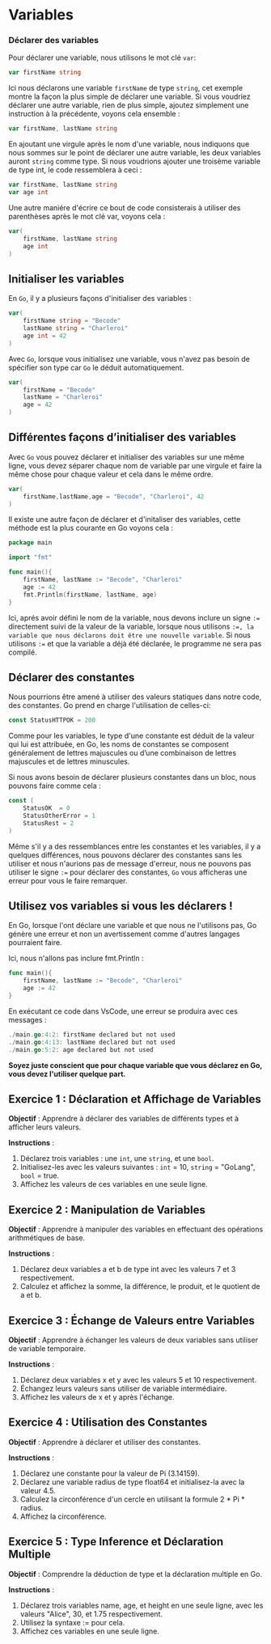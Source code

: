 # Variables

### Déclarer des variables

Pour déclarer une variable, nous utilisons le mot clé `var`:

```go
var firstName string
```
Ici nous déclarons une variable `firstName` de type `string`, cet exemple montre la façon la plus simple de déclarer une variable.
Si vous voudriez déclarer une autre variable, rien de plus simple, ajoutez simplement une instruction à la précédente, voyons cela ensemble : 
```go
var firstName, lastName string
```
En ajoutant une virgule après le nom d'une variable, nous indiquons que nous sommes sur le point de déclarer une autre variable, les deux variables auront `string` comme type.
Si nous voudrions ajouter une troisème variable de type int, le code ressemblera à ceci : 
```go
var firstName, lastName string
var age int
```
Une autre maniére d'écrire ce bout de code consisterais à utiliser des parenthèses après le mot clé var, voyons cela : 
```go
var(
    firstName, lastName string
    age int
)
```

## Initialiser les variables

En `Go`, il y a plusieurs façons d'initialiser des variables : 
```go 
var(
    firstName string = "Becode"
    lastName string = "Charleroi"
    age int = 42
)
```
Avec `Go`, lorsque vous initialisez une variable, vous n'avez pas besoin de spécifier son type car `Go` le déduit automatiquement.
```go
var(
    firstName = "Becode"
    lastName = "Charleroi"
    age = 42
)
```
## Différentes façons d’initialiser des variables

Avec `Go` vous pouvez déclarer et initialiser des variables sur une même ligne, vous devez séparer chaque nom de variable par une virgule et faire la même chose pour chaque valeur et cela dans le même ordre. 
```go
var(
    firstName,lastName,age = "Becode", "Charleroi", 42
)
```
Il existe une autre façon de déclarer et d'initaliser des variables, cette méthode est la plus courante en Go voyons cela :
```go
package main

import "fmt"

func main(){
    firstName, lastName := "Becode", "Charleroi"
    age := 42
    fmt.Println(firstName, lastName, age)
}
```
Ici, aprés avoir défini le nom de la variable, nous devons inclure un signe `:=` directement suivi de la valeur de la variable, lorsque nous utilisons `:=, la variable que nous déclarons doit être une nouvelle variable`. Si nous utilisons `:=` et que la variable a déjà été déclarée, le programme ne sera pas compilé.

## Déclarer des constantes

Nous pourrions être amené à utiliser des valeurs statiques dans notre code, des constantes. Go prend en charge l'utilisation de celles-ci: 
```go
const StatusHTTPOK = 200
```
Comme pour les variables, le type d'une constante est déduit de la valeur qui lui est attribuée, en Go, les noms de constantes se composent généralement de lettres majuscules ou d’une combinaison de lettres majuscules et de lettres minuscules.

Si nous avons besoin de déclarer plusieurs constantes dans un bloc, nous pouvons faire comme cela : 
```go
const (
    StatusOK  = 0
    StatusOtherError = 1
    StatusRest = 2
)
```
Même s'il y a des ressemblances entre les constantes et les variables, il y a quelques différences, nous pouvons déclarer des constantes sans les utiliser et nous n'aurions pas de message d'erreur, nous ne pouvons pas utiliser le signe `:=` pour déclarer des constantes, `Go` vous afficheras une erreur pour vous le faire remarquer.

## Utilisez vos variables si vous les déclarers !

En Go, lorsque l'ont déclare une variable et que nous ne l'utilisons pas, Go génère une erreur et non un avertissement comme d'autres langages pourraient faire.

Ici, nous n'allons pas inclure fmt.Println :

```go
func main(){
    firstName, lastName := "Becode", "Charleroi"
    age := 42
}
```
En exécutant ce code dans VsCode, une erreur se produira avec ces messages :
```go
./main.go:4:2: firstName declared but not used
./main.go:4:13: lastName declared but not used
./main.go:5:2: age declared but not used
```
**Soyez juste conscient que pour chaque variable que vous déclarez en Go, vous devez l'utiliser quelque part.**

## Exercice 1 : Déclaration et Affichage de Variables

**Objectif** : Apprendre à déclarer des variables de différents types et à afficher leurs valeurs.

**Instructions** :
1. Déclarez trois variables : une `int`, une `string`, et une `bool`.
2. Initialisez-les avec les valeurs suivantes : `int` = 10, `string` = "GoLang", `bool` = true.
3. Affichez les valeurs de ces variables en une seule ligne.

## Exercice 2 : Manipulation de Variables

**Objectif** : Apprendre à manipuler des variables en effectuant des opérations arithmétiques de base.

**Instructions** :

1. Déclarez deux variables a et b de type int avec les valeurs 7 et 3 respectivement.
2. Calculez et affichez la somme, la différence, le produit, et le quotient de a et b.

## Exercice 3 : Échange de Valeurs entre Variables

**Objectif** : Apprendre à échanger les valeurs de deux variables sans utiliser de variable temporaire.

**Instructions** :

1. Déclarez deux variables x et y avec les valeurs 5 et 10 respectivement.
2. Échangez leurs valeurs sans utiliser de variable intermédiaire.
3. Affichez les valeurs de x et y après l'échange.

## Exercice 4 : Utilisation des Constantes

**Objectif** : Apprendre à déclarer et utiliser des constantes.

**Instructions** :

1. Déclarez une constante pour la valeur de Pi (3.14159).
2. Déclarez une variable radius de type float64 et initialisez-la avec la valeur 4.5.
3. Calculez la circonférence d'un cercle en utilisant la formule 2 * Pi * radius.
4. Affichez la circonférence.

## Exercice 5 : Type Inference et Déclaration Multiple

**Objectif** : Comprendre la déduction de type et la déclaration multiple en Go.

**Instructions** :

1. Déclarez trois variables name, age, et height en une seule ligne, avec les valeurs "Alice", 30, et 1.75 respectivement.
2. Utilisez la syntaxe := pour cela.
3. Affichez ces variables en une seule ligne.
